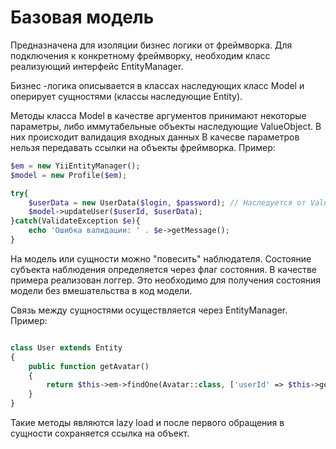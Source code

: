 # Базовая модель

Предназначена для изоляции бизнес логики от фреймворка. 
Для подключения к конкретному фреймворку, необходим класс реализующий интерфейс EntityManager.

Бизнес -логика описывается в классах наследующих класс Model и оперирует сущностями (классы наследующие Entity). 

Методы класса Model в качестве аргументов принимают некоторые параметры, либо иммутабельные объекты наследующие ValueObject. В них происходит валидация входных данных
В качесве параметров нельзя передавать ссылки на объекты фреймворка.
Пример:

```php 
$em = new YiiEntityManager();
$model = new Profile($em);

try{
	$userData = new UserData($login, $password); // Наследуется от ValueObject
	$model->updateUser($userId, $userData);
}catch(ValidateException $e){
	echo 'Ошибка валидации: ' . $e->getMessage();
}
```

На модель или сущности можно "повесить" наблюдателя. Состояние субъекта наблюдения определяется через флаг состояния. В качестве примера реализован логгер. Это необходимо для получения состояния модели без вмешательства в код модели.

Связь между сущностями осуществляется через EntityManager. 
Пример:

```php 

class User extends Entity
{
	public function getAvatar()
	{
		return $this->em->findOne(Avatar::class, ['userId' => $this->getId()]);
	}
}
```

Такие методы являются lazy load и после первого обращения в сущности сохраняется ссылка на объект.
